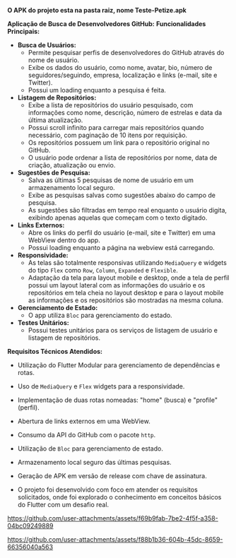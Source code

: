 **O APK do projeto esta na pasta raiz, nome Teste-Petize.apk**

**Aplicação de Busca de Desenvolvedores GitHub:**
**Funcionalidades Principais:**

*   **Busca de Usuários:**
    *   Permite pesquisar perfis de desenvolvedores do GitHub através do nome de usuário.
    *   Exibe os dados do usuário, como nome, avatar, bio, número de seguidores/seguindo, empresa, localização e links (e-mail, site e Twitter).
    *   Possui um loading enquanto a pesquisa é feita.
*   **Listagem de Repositórios:**
    *   Exibe a lista de repositórios do usuário pesquisado, com informações como nome, descrição, número de estrelas e data da última atualização.
    *   Possui scroll infinito para carregar mais repositórios quando necessário, com paginação de 10 itens por requisição.
     * Os repositórios possuem um link para o repositório original no GitHub.
    *  O usuário pode ordenar a lista de repositórios por nome, data de criação, atualização ou envio.
*   **Sugestões de Pesquisa:**
    *   Salva as últimas 5 pesquisas de nome de usuário em um armazenamento local seguro.
    *   Exibe as pesquisas salvas como sugestões abaixo do campo de pesquisa.
    *   As sugestões são filtradas em tempo real enquanto o usuário digita, exibindo apenas aquelas que começam com o texto digitado.
*   **Links Externos:**
    *   Abre os links do perfil do usuário (e-mail, site e Twitter) em uma WebView dentro do app.
    *  Possui loading enquanto a página na webview está carregando.
*  **Responsividade:**
    *  As telas são totalmente responsivas utilizando `MediaQuery` e widgets do tipo `Flex` como `Row`, `Column`, `Expanded` e `Flexible`.
    *  Adaptação da tela para layout mobile e desktop, onde a tela de perfil possui um layout lateral com as informações do usuário e os repositórios em tela cheia no layout desktop e para o layout mobile as informações e os repositórios são mostradas na mesma coluna.
*  **Gerenciamento de Estado:**
    * O app utiliza `Bloc` para gerenciamento do estado.
*   **Testes Unitários:**
    *   Possui testes unitários para os serviços de listagem de usuário e listagem de repositórios.

**Requisitos Técnicos Atendidos:**

*   Utilização do Flutter Modular para gerenciamento de dependências e rotas.
*   Uso de `MediaQuery` e `Flex` widgets para a responsividade.
*   Implementação de duas rotas nomeadas: "home" (busca) e "profile" (perfil).
*   Abertura de links externos em uma WebView.
*   Consumo da API do GitHub com o pacote `http`.
*   Utilização de `Bloc` para gerenciamento de estado.
*   Armazenamento local seguro das últimas pesquisas.
*   Geração de APK em versão de release com chave de assinatura.

*   O projeto foi desenvolvido com foco em atender os requisitos solicitados, onde foi explorado o conhecimento em conceitos básicos do Flutter com um desafio real.

https://github.com/user-attachments/assets/f69b9fab-7be2-4f5f-a358-04bc09249889

https://github.com/user-attachments/assets/f88b1b36-604b-45dc-8659-66356040a563
